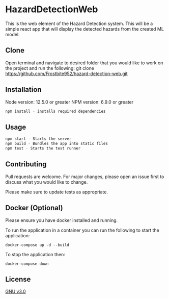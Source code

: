 # HazardDetectionWeb

This is the web element of the Hazard Detection system. This will be a simple react app that will display the detected hazards from the created ML model.

## Clone

Open terminal and navigate to desired folder that you would like to work on the project and run the following:
git clone https://github.com/Frostbite952/hazard-detection-web.git

## Installation

Node version: 12.5.0 or greater
NPM version: 6.9.0 or greater

```bash
npm install - installs required dependencies 
```

## Usage

```bash
npm start - Starts the server
npm build - Bundles the app into static files
npm test - Starts the test runner
```

## Contributing

Pull requests are welcome. For major changes, please open an issue first to discuss what you would like to change.

Please make sure to update tests as appropriate.

## Docker (Optional)

Please ensure you have docker installed and running.

To run the application in a container you can run the following to start the application:

```
docker-compose up -d --build
```

To stop the application then:

```
docker-compose down
```


## License

[GNU v3.0](https://www.gnu.org/licenses/gpl-3.0.en.html)
